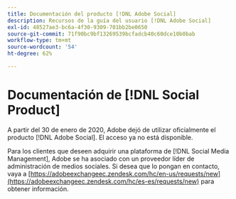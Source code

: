 ```yaml
---
title: Documentación del producto [!DNL Adobe Social]
description: Recursos de la guía del usuario [!DNL Adobe Social]
exl-id: 48527ae3-bc6a-4f30-9309-701bb2be0650
source-git-commit: 71f90bc9bf13269539bcfadcb40c60dce10b0bab
workflow-type: tm+mt
source-wordcount: '54'
ht-degree: 62%

---
```


# Documentación de [!DNL Social Product]

A partir del 30 de enero de 2020, Adobe dejó de utilizar oficialmente el producto [!DNL Adobe Social]. El acceso ya no está disponible.

Para los clientes que deseen adquirir una plataforma de [!DNL Social Media Management], Adobe se ha asociado con un proveedor líder de administración de medios sociales. Si desea que lo pongan en contacto, vaya a [https://adobeexchangeec.zendesk.com/hc/en-us/requests/new](https://adobeexchangeec.zendesk.com/hc/es-es/requests/new) para obtener información.
